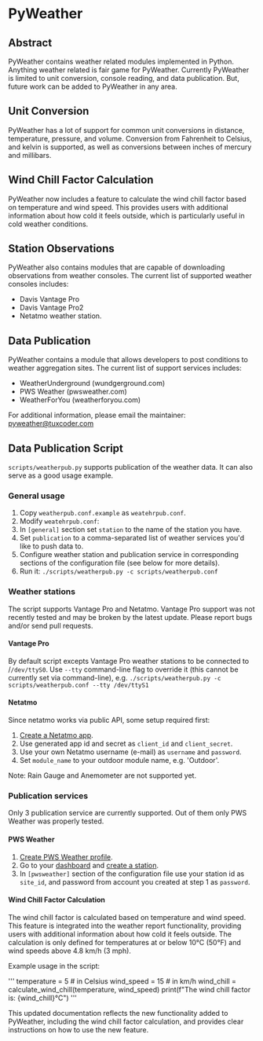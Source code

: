 # PyWeather

## Abstract

PyWeather contains weather related modules implemented in Python.
Anything weather related is fair game for PyWeather.  Currently
PyWeather is limited to unit conversion, console reading, and data
publication.  But, future work can be added to PyWeather in any area.


## Unit Conversion

PyWeather has a lot of support for common unit conversions in
distance, temperature, pressure, and volume.  Conversion from
Fahrenheit to Celsius, and kelvin is supported, as well as conversions
between inches of mercury and millibars.

## Wind Chill Factor Calculation

PyWeather now includes a feature to calculate the wind chill factor based on temperature and wind speed. This provides users with additional information about how cold it feels outside, which is particularly useful in cold weather conditions.

## Station Observations

PyWeather also contains modules that are capable of downloading
observations from weather consoles.  The current list of supported
weather consoles includes:

-   Davis Vantage Pro
-   Davis Vantage Pro2
-   Netatmo weather station.


## Data Publication

PyWeather contains a module that allows developers to post conditions
to weather aggregation sites. The current list of support services includes:

-   WeatherUnderground (wundgerground.com)
-   PWS Weather        (pwsweather.com)
-   WeatherForYou      (weatherforyou.com)


For additional information, please email the maintainer:
   pyweather@tuxcoder.com

## Data Publication Script

`scripts/weatherpub.py` supports publication of the weather data. It can also serve as a good usage example.

### General usage

1.  Copy `weatherpub.conf.example` as `weatehrpub.conf`.
2.  Modify `weatehrpub.conf`:
3.  In `[general]` section set `station` to the name of the station you have.
4.  Set `publication` to a comma-separated list of weather services you'd like
    to push data to.
5.  Configure weather station and publication service in corresponding sections
    of the configuration file (see below for more details).
6.  Run it: `./scripts/weatherpub.py -c scripts/weatherpub.conf`

### Weather stations

The script supports Vantage Pro and Netatmo. Vantage Pro support was not recently tested and may be broken by the latest update. Please report bugs and/or send pull requests.

#### Vantage Pro

By default script excepts Vantage Pro weather stations to be connected to /`/dev/ttyS0`. Use `--tty` command-line flag to override it (this cannot be currently set via command-line), e.g. `./scripts/weatherpub.py -c scripts/weatherpub.conf --tty /dev/ttyS1`

#### Netatmo

Since netatmo works via public API, some setup required first:

1.  [Create a Netatmo app](https://dev.netatmo.com/apps/createanapp#form).
2.  Use generated app id and secret as `client_id` and `client_secret`.
3.  Use your own Netatmo username (e-mail) as `username` and `password`.
4.  Set `module_name` to your outdoor module name, e.g. 'Outdoor'.

Note: Rain Gauge and Anemometer are not supported yet.

### Publication services

Only 3 publication service are currently supported. Out of them only PWS Weather was properly tested.

#### PWS Weather

1.  [Create PWS Weather profile](https://www.pwsweather.com/register).
2.  Go to your [dashboard](https://dashboard.pwsweather.com/) and [create a station](https://dashboard.pwsweather.com/stations/add).
3.  In `[pwsweather]` section of the configuration file use your station id as `site_id`, and password from account you created at step 1 as `password`.

#### Wind Chill Factor Calculation
The wind chill factor is calculated based on temperature and wind speed. This feature is integrated into the weather report functionality, providing users with additional information about how cold it feels outside. The calculation is only defined for temperatures at or below 10°C (50°F) and wind speeds above 4.8 km/h (3 mph).

Example usage in the script:

'''
temperature = 5  # in Celsius
wind_speed = 15  # in km/h
wind_chill = calculate_wind_chill(temperature, wind_speed)
print(f"The wind chill factor is: {wind_chill}°C")
'''

This updated documentation reflects the new functionality added to PyWeather, including the wind chill factor calculation, and provides clear instructions on how to use the new feature.
